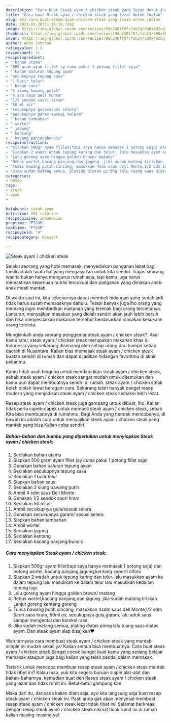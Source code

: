 ```yaml
---
description: "Cara buat Steak ayam / chicken steak yang lezat Untuk Jualan"
title: "Cara buat Steak ayam / chicken steak yang lezat Untuk Jualan"
slug: 823-cara-buat-steak-ayam-chicken-steak-yang-lezat-untuk-jualan
date: 2021-03-20T11:18:18.720Z
image: https://img-global.cpcdn.com/recipes/98d248ff0fcfab24/680x482cq70/steak-ayam-chicken-steak-foto-resep-utama.jpg
thumbnail: https://img-global.cpcdn.com/recipes/98d248ff0fcfab24/680x482cq70/steak-ayam-chicken-steak-foto-resep-utama.jpg
cover: https://img-global.cpcdn.com/recipes/98d248ff0fcfab24/680x482cq70/steak-ayam-chicken-steak-foto-resep-utama.jpg
author: Adam Johnson
ratingvalue: 3.1
reviewcount: 11
recipeingredient:
- " bahan utama"
- "500 gram ayam fillet sy cuma pakai 1 potong fillet saja"
- " bahan baluran tepung ayam"
- "secukupnya tepung sasa"
- "1 butir telur"
- " bahan saus"
- "2 siung bawang putih"
- "4 sdm saus Dell Monte"
- "1/2 sendok saori tiram"
- "50 ml air"
- "secukupnya gulasesuai selera"
- "secukupnya garam sesuai selera"
- " bahan tambahan"
- " wortel"
- " jagung"
- " kentang"
- " kacang panjangbuncis"
recipeinstructions:
- "Siapkan 500gr ayam fillet(tapi saya hanya memasak 1 potong saja) dan potong wortel, kacang panjang,jagung,kentang seperti difoto"
- "Siapkan 2 wadah untuk tepung kering dan telur. lalu masukkan ayam ke dalam tepung lalu masukkan ke dalam telur lalu masukkan kedalam tepung lagi."
- "Lalu goreng ayam hingga golden brown/ matang"
- "Rebus wortel,kacang panjang,dan jagung. jika sudah matang tiriskan. Lanjut goreng kentang goreng"
- "Tumis bawang putih cincang, masukkan 4sdm saus dell Monte,1/2 sdm Saori saos tiram, 50ml air, secukupnya gula,garam. lalu aduk saus sampai mengental dan koreksi rasa."
- "Jika sudah matang semua, plating diatas piring lalu tuang saus diatas ayam. Dan steak ayam siap disajikan❤️"
categories:
- Resep
tags:
- steak
- ayam
- 

katakunci: steak ayam  
nutrition: 254 calories
recipecuisine: Indonesian
preptime: "PT28M"
cooktime: "PT54M"
recipeyield: "4"
recipecategory: Dessert

---
```



![Steak ayam / chicken steak](https://img-global.cpcdn.com/recipes/98d248ff0fcfab24/680x482cq70/steak-ayam-chicken-steak-foto-resep-utama.jpg)

Selaku seorang yang hobi memasak, menyediakan panganan lezat bagi famili adalah suatu hal yang mengasyikan untuk kita sendiri. Tugas seorang  wanita bukan hanya mengurus rumah saja, tapi kamu juga harus memastikan keperluan nutrisi tercukupi dan panganan yang dimakan anak-anak mesti mantab.

Di waktu  saat ini, kita sebenarnya dapat membeli hidangan yang sudah jadi tidak harus susah memasaknya dahulu. Tetapi banyak juga lho orang yang memang ingin memberikan makanan yang terenak bagi orang tercintanya. Lantaran, menyajikan masakan yang diolah sendiri akan jauh lebih bersih dan bisa menyesuaikan makanan tersebut berdasarkan masakan kesukaan orang tercinta. 



Mungkinkah anda seorang penggemar steak ayam / chicken steak?. Asal kamu tahu, steak ayam / chicken steak merupakan makanan khas di Indonesia yang sekarang disenangi oleh setiap orang dari hampir setiap daerah di Nusantara. Kalian bisa memasak steak ayam / chicken steak buatan sendiri di rumah dan dapat dijadikan hidangan favoritmu di akhir pekanmu.

Kamu tidak usah bingung untuk mendapatkan steak ayam / chicken steak, sebab steak ayam / chicken steak sangat mudah untuk ditemukan dan kamu pun dapat membuatnya sendiri di rumah. steak ayam / chicken steak boleh diolah lewat beragam cara. Sekarang telah banyak banget resep modern yang menjadikan steak ayam / chicken steak semakin lebih lezat.

Resep steak ayam / chicken steak juga gampang untuk dibuat, lho. Kalian tidak perlu capek-capek untuk membeli steak ayam / chicken steak, sebab Kita bisa membuatnya di rumahmu. Bagi Anda yang hendak mencobanya, di bawah ini adalah cara untuk menyajikan steak ayam / chicken steak yang mantab yang bisa Kalian coba sendiri.

<!--inarticleads1-->

##### Bahan-bahan dan bumbu yang diperlukan untuk menyiapkan Steak ayam / chicken steak:

1. Sediakan  bahan utama
1. Siapkan 500 gram ayam fillet (sy cuma pakai 1 potong fillet saja)
1. Gunakan  bahan baluran tepung ayam
1. Sediakan secukupnya tepung sasa
1. Sediakan 1 butir telur
1. Siapkan  bahan saus
1. Sediakan 2 siung bawang putih
1. Ambil 4 sdm saus Dell Monte
1. Gunakan 1/2 sendok saori tiram
1. Sediakan 50 ml air
1. Ambil secukupnya gula/sesuai selera
1. Gunakan secukupnya garam/ sesuai selera
1. Siapkan  bahan tambahan
1. Ambil  wortel
1. Sediakan  jagung
1. Sediakan  kentang
1. Sediakan  kacang panjang/buncis




<!--inarticleads2-->

##### Cara menyiapkan Steak ayam / chicken steak:

1. Siapkan 500gr ayam fillet(tapi saya hanya memasak 1 potong saja) dan potong wortel, kacang panjang,jagung,kentang seperti difoto
1. Siapkan 2 wadah untuk tepung kering dan telur. lalu masukkan ayam ke dalam tepung lalu masukkan ke dalam telur lalu masukkan kedalam tepung lagi.
1. Lalu goreng ayam hingga golden brown/ matang
1. Rebus wortel,kacang panjang,dan jagung. jika sudah matang tiriskan. Lanjut goreng kentang goreng
1. Tumis bawang putih cincang, masukkan 4sdm saus dell Monte,1/2 sdm Saori saos tiram, 50ml air, secukupnya gula,garam. lalu aduk saus sampai mengental dan koreksi rasa.
1. Jika sudah matang semua, plating diatas piring lalu tuang saus diatas ayam. Dan steak ayam siap disajikan❤️




Wah ternyata cara membuat steak ayam / chicken steak yang mantab simple ini mudah sekali ya! Kalian semua bisa membuatnya. Cara buat steak ayam / chicken steak Sangat cocok banget buat kamu yang sedang belajar memasak ataupun juga bagi kalian yang telah pandai dalam memasak.

Tertarik untuk mencoba membuat resep steak ayam / chicken steak mantab tidak ribet ini? Kalau mau, yuk kita segera buruan siapin alat-alat dan bahan-bahannya, kemudian buat deh Resep steak ayam / chicken steak yang lezat dan tidak rumit ini. Betul-betul gampang kan. 

Maka dari itu, daripada kalian diam saja, ayo kita langsung saja buat resep steak ayam / chicken steak ini. Pasti anda gak akan menyesal membuat resep steak ayam / chicken steak lezat tidak ribet ini! Selamat berkreasi dengan resep steak ayam / chicken steak nikmat tidak rumit ini di rumah kalian masing-masing,ya!.

